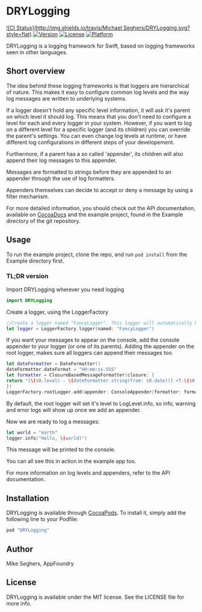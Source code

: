 # DRYLogging

[![CI Status](http://img.shields.io/travis/Michael Seghers/DRYLogging.svg?style=flat)](https://travis-ci.org/appfoundry/DRYLogging)
[![Version](https://img.shields.io/cocoapods/v/DRYLogging.svg?style=flat)](http://cocoapods.org/pods/DRYLogging)
[![License](https://img.shields.io/cocoapods/l/DRYLogging.svg?style=flat)](http://cocoapods.org/pods/DRYLogging)
[![Platform](https://img.shields.io/cocoapods/p/DRYLogging.svg?style=flat)](http://cocoapods.org/pods/DRYLogging)

DRYLogging is a logging framework for Swift, based on logging frameworks seen in other languages.

## Short overview

The idea behind these logging frameworks is that loggers are hierarchical of nature. This makes it easy to configure common
log levels and the way log messages are written to underlying systems.

If a logger doesn't hold any specific level information, it will ask it's parent on which level it should log. This means
that you don't need to configure a level for each and every logger in your system. However, if you want to log on a 
different level for a specific logger (and its children) you can override the parent's settings. You can even change log 
levels at runtime, or have different log configurations in different steps of your developement. 

Furthermore, if a parent has a so called 'appender', its children will also append their log messages to this appender.

Messages are formatted to strings before they are appended to an appender through the use of log formatters. 
 
Appenders themselves can decide to accept or deny a message by using a filter mechanism.
 
For more detailed information, you should check out the API documentation, available on [CocoaDocs](http://cocoadocs.org/docsets/DRYLogging/)
and the example project, found in the Example directory of the git repository.

## Usage

To run the example project, clone the repo, and run `pod install` from the Example directory first.

### TL;DR version

Import DRYLogging wherever you need logging

```Swift
import DRYLogging
```

Create a logger, using the LoggerFactory

```Swift
//Create a logger named "FancyLogger". This logger will automatically have the root logger as its parent.
let logger = LoggerFactory.logger(named: "FancyLogger")
```

If you want your messages to appear on the console, add the console appender to your logger (or one of its parents). 
Adding the appender on the root logger, makes sure all loggers can append their messages too.

```Swift
let dateFormatter = DateFormatter()
dateFormatter.dateFormat = "HH:mm:ss.SSS"
let formatter = ClosureBasedMessageFormatter(closure: {
return "[\($0.level) - \(dateFormatter.string(from: $0.date))] <T:\($0.threadName) - S:\($0.className) - M:\($0.methodName) - L:\($0.lineNumber)> - \($0.message)"
})
LoggerFactory.rootLogger.add(appender: ConsoleAppender(formatter: formatter))
```

By default, the root logger will set it's level to LogLevel.info, so info, warning and error logs will show up once 
we add an appender.

Now we are ready to log a messages: 

```Swift
let world = "earth"
logger.info("Hello, \(world)")
```

This message will be printed to the console.

You can all see this in action in the example app too.

For more information on log levels and appenders, refer to the API documentation. 

## Installation

DRYLogging is available through [CocoaPods](http://cocoapods.org). To install
it, simply add the following line to your Podfile:

```ruby
pod "DRYLogging"
```

## Author

Mike Seghers, AppFoundry

## License

DRYLogging is available under the MIT license. See the LICENSE file for more info.
